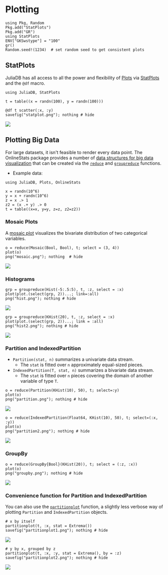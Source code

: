 # Plotting

```@setup plot
using Pkg, Random
Pkg.add("StatPlots")
Pkg.add("GR")
using StatPlots
ENV["GKSwstype"] = "100"
gr()
Random.seed!(1234)  # set random seed to get consistent plots
```

## StatPlots

JuliaDB has all access to all the power and flexibility of [Plots](https://github.com/JuliaPlots/Plots.jl)
via [StatPlots](https://github.com/JuliaPlots/StatPlots.jl) and the `@df` macro.

```@example plot
using JuliaDB, StatPlots

t = table((x = randn(100), y = randn(100)))

@df t scatter(:x, :y)
savefig("statplot.png"); nothing # hide
```
![](statplot.png)


## Plotting Big Data

For large datasets, it isn't feasible to render every data point.  The OnlineStats package provides a number of [data structures for big data visualization](http://joshday.github.io/OnlineStats.jl/latest/visualizations.html) that can be created via the [`reduce`](@ref) and [`groupreduce`](@ref) functions.  

- Example data:
  
```@example plot
using JuliaDB, Plots, OnlineStats

x = randn(10^6)
y = x + randn(10^6)
z = x .> 1
z2 = (x .+ y) .> 0
t = table((x=x, y=y, z=z, z2=z2))
```

### Mosaic Plots

A [mosaic plot](https://en.wikipedia.org/wiki/Mosaic_plot) visualizes the bivariate distribution of two categorical variables.  

```@example plot
o = reduce(Mosaic(Bool, Bool), t; select = (3, 4))
plot(o)
png("mosaic.png"); nothing  # hide
```
![](mosaic.png)

### Histograms

```@example plot
grp = groupreduce(Hist(-5:.5:5), t, :z, select = :x)
plot(plot.(select(grp, 2))...; link=:all)
png("hist.png"); nothing # hide
```
![](hist.png)

```@example plot
grp = groupreduce(KHist(20), t, :z, select = :x)
plot(plot.(select(grp, 2))...; link = :all)
png("hist2.png"); nothing # hide
```
![](hist2.png)

### Partition and IndexedPartition

- `Partition(stat, n)` summarizes a univariate data stream.
    - The `stat` is fitted over `n` approximately equal-sized pieces.
- `IndexedPartition(T, stat, n)` summarizes a bivariate data stream.
    - The `stat` is fitted over `n` pieces covering the domain of another variable of type `T`.


```@example plot
o = reduce(Partition(KHist(10), 50), t; select=:y)
plot(o)
png("partition.png"); nothing # hide
```
![](partition.png)

```@example plot
o = reduce(IndexedPartition(Float64, KHist(10), 50), t; select=(:x, :y))
plot(o)
png("partition2.png"); nothing # hide
```
![](partition2.png)


### GroupBy

```@example plot
o = reduce(GroupBy{Bool}(KHist(20)), t; select = (:z, :x))
plot(o)
png("groupby.png"); nothing # hide
```
![](groupby.png)
  
### Convenience function for Partition and IndexedPartition

You can also use the [`partitionplot`](@ref) function, a slightly less verbose way of plotting `Partition` and `IndexedPartition` objects.

```@example plot
# x by itself
partitionplot(t, :x, stat = Extrema())
savefig("partitionplot1.png"); nothing # hide
```
![](partitionplot1.png)


```@example plot
# y by x, grouped by z
partitionplot(t, :x, :y, stat = Extrema(), by = :z)
savefig("partitionplot2.png"); nothing # hide
```
![](partitionplot2.png)